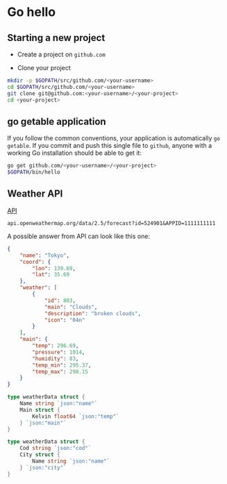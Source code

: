 # Go hello

## Starting a new project

- Create a project on `github.com`

- Clone your project

```sh
mkdir -p $GOPATH/src/github.com/<your-username>
cd $GOPATH/src/github.com/<your-username>
git clone git@github.com:<your-username>/<your-project>
cd <your-project>
```

## go getable application

If you follow the common conventions, your application is automatically `go getable`. If you commit and push this single file to `github`, anyone with a working Go installation should be able to get it:

```sh
go get github.com/<your-username>/<your-project>
$GOPATH/bin/hello
```

## Weather API

[API](https://openweathermap.org/appid)

`api.openweathermap.org/data/2.5/forecast?id=524901&APPID=1111111111`

A possible answer from API can look like this one:

```json
{
    "name": "Tokyo",
    "coord": {
        "lon": 139.69,
        "lat": 35.69
    },
    "weather": [
        {
            "id": 803,
            "main": "Clouds",
            "description": "broken clouds",
            "icon": "04n"
        }
    ],
    "main": {
        "temp": 296.69,
        "pressure": 1014,
        "humidity": 83,
        "temp_min": 295.37,
        "temp_max": 298.15
    }
}
```

```go
type weatherData struct {
    Name string `json:"name"`
    Main struct {
        Kelvin float64 `json:"temp"`
    } `json:"main"`
}
```

```go
type weatherData struct {
    Cod string `json:"cod"`
    City struct {
        Name string `json:"name"`
    } `json:"city"`
}
```
